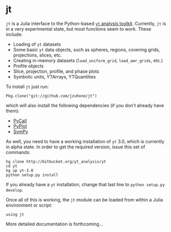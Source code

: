 # jt

`jt` is a Julia interface to the Python-based [`yt` analysis toolkit](http://yt-project.org). Currently,
`jt` is in a very experimental state, but most functions seem to
work. These include:

* Loading of `yt` datasets
* Some basic `yt` data objects, such as spheres, regions, covering grids,
  projections, slices, etc.
* Creating in-memory datasets (`load_uniform_grid`, `load_amr_grids`,
  etc.)
* Profile objects
* Slice, projection, profile, and phase plots
* Symbolic units, YTArrays, YTQuantities

To install `jt` just run:

    Pkg.clone("git://github.com/jzuhone/jt")

which will also install the following dependencies (if you don't already have them):

* [PyCall](http://github.com/stevengj/PyCall.jl)
* [PyPlot](http://github.com/stevengj/PyPlot.jl)
* [SymPy](http://github.com/jverzani/SymPy.jl)

As well, you need to have a working installation of `yt` 3.0, which is currently
in alpha state. In order to get the required version, issue this set
of commands:

	hg clone http://bitbucket.org/yt_analysis/yt
	cd yt
    hg up yt-3.0
	python setup.py install

If you already have a `yt` installation, change that last line to
`python setup.py develop`.

Once all of this is working, the `jt` module can be loaded from
within a Julia environment or script:

	using jt

More detailed documentation is forthcoming...

